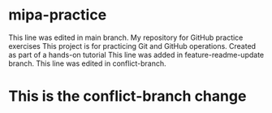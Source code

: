 # mipa-practice
This line was edited in main branch.
My repository for GitHub practice exercises
This project is for practicing Git and GitHub operations.
Created as part of a hands-on tutorial
This line was added in feature-readme-update branch.
This line was edited in conflict-branch.

# This is the conflict-branch change
